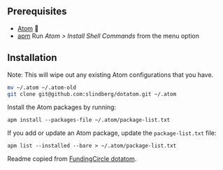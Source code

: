 ## Prerequisites

- [Atom](https://atom.io/) :rocket:
- [apm](https://github.com/atom/apm)
  Run *Atom > Install Shell Commands* from the menu option

## Installation

Note: This will wipe out any existing Atom configurations that you have.

```sh
mv ~/.atom ~/.atom-old
git clone git@github.com:slindberg/dotatom.git ~/.atom
```

Install the Atom packages by running:

```
apm install --packages-file ~/.atom/package-list.txt
```

If you add or update an Atom package, update the `package-list.txt` file:

```
apm list --installed --bare > ~/.atom/package-list.txt
```

Readme copied from [FundingCircle dotatom](https://github.com/FundingCircle/dotatom).
